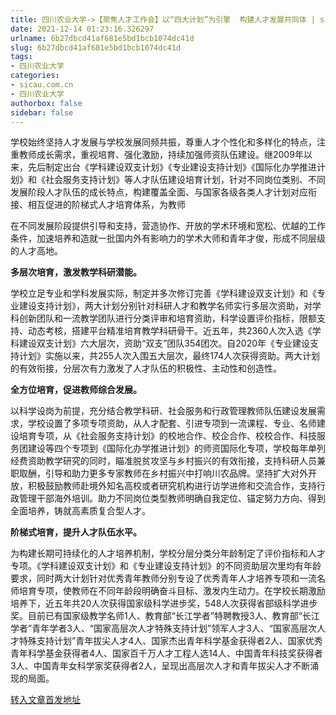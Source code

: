 ```yaml
---
title: 四川农业大学->【聚焦人才工作会】以“四大计划”为引擎  构建人才发展共同体 | sicau.com.cn
date: 2021-12-14 01:23:16.326297
urlname: 6b27dbcd41af681e5bd1bcb1074dc41d
slug: 6b27dbcd41af681e5bd1bcb1074dc41d
tags: 
- 四川农业大学
categories:
- sicau.com.cn
- 四川农业大学
authorbox: false
sidebar: false
---
```

学校始终坚持人才发展与学校发展同频共振，尊重人才个性化和多样化的特点，注重教师成长需求，重视培育、强化激励，持续加强师资队伍建设。继2009年以来，先后制定出台《学科建设双支计划》《专业建设支持计划》《国际化办学推进计划》和《社会服务支持计划》等人才队伍建设培育计划，针对不同岗位类别、不同发展阶段人才队伍的成长特点，构建覆盖全面、与国家各级各类人才计划对应衔接、相互促进的阶梯式人才培育体系，为教师
<!--more-->
在不同发展阶段提供引导和支持，营造协作、开放的学术环境和宽松、优越的工作条件，加速培养和造就一批国内外有影响力的学术大师和青年才俊，形成不同层级的人才高地。  

**多层次培育，激发教学科研潜能。**

学校立足专业和学科发展实际，制定并多次修订完善《学科建设双支计划》和《专业建设支持计划》，两大计划分别针对科研人才和教学名师实行多层次资助，对学科创新团队和一流教学团队进行分类评审和培育资助，科学设置评价指标，限额支持、动态考核，搭建平台精准培育教学科研骨干。近五年，共2360人次入选《学科建设双支计划》六大层次，资助“双支”团队354团次。自2020年《专业建设支持计划》实施以来，共255人次入围五大层次，最终174人次获得资助。两大计划的有效衔接，分层次有力激发了人才队伍的积极性、主动性和创造性。

**全方位培育，促进教师综合发展。**

以科学设岗为前提，充分结合教学科研、社会服务和行政管理教师队伍建设发展需求，学校设置了多项专项资助，从人才配套、引进专项到一流课程、专业、名师建设培育专项，从《社会服务支持计划》的校地合作、校企合作、校校合作、科技服务团建设等四个专项到《国际化办学推进计划》的师资国际化专项，学校每年单列经费资助教学研究的同时，瞄准脱贫攻坚与乡村振兴的有效衔接，支持科研人员兼职取酬，引导和助力更多专家教师在乡村振兴中打响川农品牌。坚持扩大对外开放，积极鼓励教师赴境外知名高校或者研究机构进行访学进修和交流合作，支持行政管理干部海外培训。助力不同岗位类型教师明确自我定位、锚定努力方向、得到全面培养，铸就高素质复合型人才。

**阶梯式培育，提升人才队伍水平。**

为构建长期可持续化的人才培养机制，学校分层分类分年龄制定了评价指标和人才专项。《学科建设双支计划》和《专业建设支持计划》的不同资助层次里均有年龄要求，同时两大计划针对优秀青年教师分别专设了优秀青年人才培养专项和一流名师培育专项，使教师在不同年龄段明确奋斗目标、激发内生动力。在学校长期激励培养下，近五年共20人次获得国家级科学进步奖，548人次获得省部级科学进步奖。目前已有国家级教学名师1人、教育部“长江学者”特聘教授3人、教育部“长江学者”青年学者3人、“国家高层次人才特殊支持计划”领军人才3人、“国家高层次人才特殊支持计划”青年拔尖人才4人、国家杰出青年科学基金获得者2人、国家优秀青年科学基金获得者4人、国家百千万人才工程人选14人、中国青年科技奖获得者3人、中国青年女科学家奖获得者2人，呈现出高层次人才和青年拔尖人才不断涌现的局面。



[转入文章首发地址](https://news.sicau.edu.cn/info/1078/66025.htm)